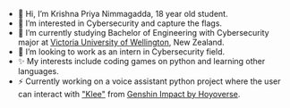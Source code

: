 - 👋 Hi, I’m Krishna Priya Nimmagadda, 18 year old student.
- 👀 I’m interested in Cybersecurity and capture the flags.
- 🌱 I’m currently studying Bachelor of Engineering with Cybersecurity major at <a href = "https://wgtn.ac.nz/" rel = "nofollow"> Victoria University of Wellington</a>, New Zealand.
- 💞️ I’m looking to work as an intern in Cybersecurity field.
- ✨ My interests include coding games on python and learning other languages.
- ⚡ Currently working on a voice assistant python project where the user can interact with <a href = "https://genshin-impact.fandom.com/wiki/Klee" rel = "nofollow"> "Klee"</a> from <a href = "https://genshin.hoyoverse.com/en/" rel = "nofollow">Genshin Impact by Hoyoverse</a>.

<!---
krishnapriya-n/krishnapriya-n is a ✨ special ✨ repository because its `README.md` (this file) appears on your GitHub profile.
You can click the Preview link to take a look at your changes.
--->
